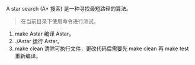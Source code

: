 A star search (A* 搜索) 是一种寻找最短路径的算法。

> 在当前目录下使用命令进行测试。
1. make Astar 编译 Astar。
2. ./Astar 运行 Astar。
3. make clean 清除可执行文件，更改代码后需要先 make clean 再 make test 重新编译。

